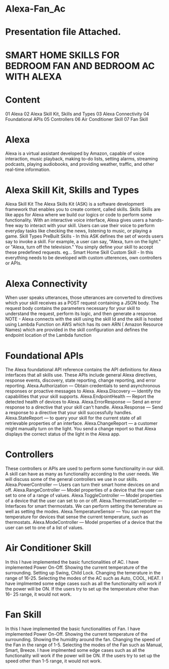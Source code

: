 # Alexa-Fan_Ac
# Presentation file Attached.
# SMART HOME SKILLS FOR BEDROOM FAN AND BEDROOM AC WITH ALEXA
# Content
01 Alexa
02 Alexa Skill Kit, Skills and Types
03 Alexa Connectivity
04 Foundational APIs
05 Controllers
06 Air Conditioner Skill
07 Fan Skill

# Alexa
Alexa is a virtual assistant developed by Amazon, capable of voice interaction, music playback, making to-do lists, setting alarms, streaming podcasts, playing audiobooks, and providing weather, traffic, and other real-time information.

# Alexa Skill Kit, Skills and Types
Alexa Skill Kit
The Alexa Skills Kit (ASK) is a software development framework that enables you to create content, called
skills.
Skills
Skills are like apps for Alexa where we build our logics or code to perform some functionality. With an
interactive voice interface, Alexa gives users a hands-free way to interact with your skill. Users can use their
voice to perform everyday tasks like checking the news, listening to music, or playing a game.
Skill Types
PreBuilt Skills - In this ASK defines the set of words users say to invoke a skill. For example, a user can say,
"Alexa, turn on the light." or "Alexa, turn off the television." You simply define your skill to accept these
predefined requests. eg... Smart Home Skill
Custom Skill - In this everything needs to be developed with custom utterences, own controllers or APIs.

# Alexa Connectivity
When user speaks utterances, those utterances are converted to directives which your
skill receives as a POST request containing a JSON body. The request body contains the
parameters necessary for your skill to understand the request, perform its logic, and then
generate a response.
NOTE - Alexa connects with the skill using the skill Id and the skill is hosted using Lambda
Function on AWS which has its own ARN ( Amazon Resource Names) which are provided in
the skill configuration and defines the endpoint location of the Lambda function

# Foundational APIs
The Alexa foundational API reference contains the API definitions for Alexa interfaces that all
skills use. These APIs include general Alexa directives, response events, discovery, state
reporting, change reporting, and error reporting.
Alexa.Authorization — Obtain credentials to send asynchronous responses or proactive
messages to Alexa.
Alexa.Discovery — Identify the capabilities that your skill supports.
Alexa.EndpointHealth — Report the detected health of devices to Alexa.
Alexa.ErrorResponse — Send an error response to a directive that your skill can't handle.
Alexa.Response — Send a response to a directive that your skill successfully handles.
Alexa.StateReport — to query your skill for the current state of all retrievable properties of
an interface.
Alexa.ChangeReport — a customer might manually turn on the light. You send a change
report so that Alexa displays the correct status of the light in the Alexa app.

# Controllers
These controllers or APIs are used to perform some functionality in our skill. A skill can have as
many as functionality according to the user needs. We will discuss some of the general
controllers we use in our skills.
Alexa.PowerController — Users can turn their smart home devices on and off.
Alexa.RangeController — Model properties of a device that the user can set to one of a
range of values.
Alexa.ToggleController — Model properties of a device that the user can set to on or off.
Alexa.ThermostatController — Interfaces for smart thermostats. We can perform setting the
temerature as well as setting the modes.
Alexa.TemperatureSensor — You can report the temperature for devices that sense the
current temperature, such as thermostats.
Alexa.ModeController — Model properties of a device that the user can set to one of a list of
values.

# Air Conditioner Skill
In this I have implemented the basic functionalities of
AC.
I have implemented Power On-Off.
Showing the current temperature of the surrounding.
Setting up Swing, Child Lock.
Changing the temerature in the range of 16-25.
Selecting the modes of the AC such as Auto, COOL,
HEAT.
I have implmented some edge cases such as all the
functionality will work if the power will be ON.
If the users try to set up the temperature other than 16-
25 range, it would not work.

# Fan Skill
In this I have implemented the basic functionalities of
Fan.
I have implemented Power On-Off.
Showing the current temperature of the surrounding.
Showing the humidity around the fan.
Changing the speed of the Fan in the range of 1-5.
Selecting the modes of the Fan such as Manual, Smart,
Breeze.
I have implmented some edge cases such as all the
functionality will work if the power will be ON.
If the users try to set up the speed other than 1-5 range,
it would not work.
